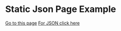 # Static Json Page Example

[Go to this page](https://haseemisaac.github.io/staticjsonpageexample/)
[For JSON click here](https://haseemisaac.github.io/staticjsonpageexample/example.json)